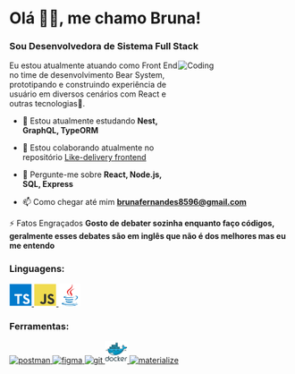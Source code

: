 
<div align="top"  width="40%" height="200" >
  <span>
    <h1>Olá 👋😊, me chamo Bruna!</h1>
    <h3>Sou Desenvolvedora de Sistema Full Stack</h3>
  </span>
</div>







 <div align="top"  width="40%" height="200" >
  <img alt="Coding" width="40%" height="200" align="right" src="https://i.pinimg.com/originals/e8/f3/8e/e8f38e2b7a8d3a395e95b77c324fe6e5.gif" />
  <span align="left">
 Eu estou atualmente atuando como Front End no time de desenvolvimento Bear System, prototipando e construindo experiência de usuário em diversos cenários com React e outras tecnologias🔭.
    
  - 🌱 Estou atualmente estudando **Nest, GraphQL, TypeORM**
    
  - 👯 Estou colaborando atualmente no repositório [Like-delivery frontend](https://github.com/bear-system-dev)
    
  - 💬 Pergunte-me sobre **React, Node.js, SQL, Express**
  
  - 📫 Como chegar até mim **brunafernandes8596@gmail.com**
  

    </span>
 </div>
⚡ Fatos Engraçados <b>Gosto de debater sozinha enquanto faço códigos, </br> geralmente esses debates são em inglês que não é dos melhores mas eu me entendo</b>




<div align="bottom"  width="100%" height="200" >
  <span align="left">
    <h3 align="left">Linguagens:</h3>
    <a href="https://www.typescriptlang.org/" target="_blank" rel="noreferrer"> <img src="https://raw.githubusercontent.com/devicons/devicon/master/icons/typescript/typescript-original.svg" alt="typescript" width="40" height="40"/> </a> 
    <a href="https://developer.mozilla.org/en-US/docs/Web/JavaScript" target="_blank" rel="noreferrer"> <img src="https://raw.githubusercontent.com/devicons/devicon/master/icons/javascript/javascript-original.svg" alt="javascript" width="40" height="40"/> </a> 
    <a href="https://www.java.com" target="_blank" rel="noreferrer"> <img src="https://raw.githubusercontent.com/devicons/devicon/master/icons/java/java-original.svg" alt="java" width="40" height="40"/> </a>
  </span>
  <span align="right">
    <h3 align="left">Ferramentas:</h3>
    <a href="https://postman.com" target="_blank" rel="noreferrer"> <img src="https://www.vectorlogo.zone/logos/getpostman/getpostman-icon.svg" alt="postman" width="40" height="40"/> </a>
    </a> <a href="https://www.figma.com/" target="_blank" rel="noreferrer"> <img src="https://www.vectorlogo.zone/logos/figma/figma-icon.svg" alt="figma" width="40" height="40"/> </a>
    <a href="https://git-scm.com/" target="_blank" rel="noreferrer"> <img src="https://www.vectorlogo.zone/logos/git-scm/git-scm-icon.svg" alt="git" width="40" height="40"/> </a>
    <a href="https://www.docker.com/" target="_blank" rel="noreferrer"> <img src="https://raw.githubusercontent.com/devicons/devicon/master/icons/docker/docker-original-wordmark.svg" alt="docker" width="40" height="40"/> 
    <a href="https://materializecss.com/" target="_blank" rel="noreferrer"> <img src="https://raw.githubusercontent.com/prplx/svg-logos/5585531d45d294869c4eaab4d7cf2e9c167710a9/svg/materialize.svg" alt="materialize" width="40" height="40"/> </a> 
  </span>
</div>
